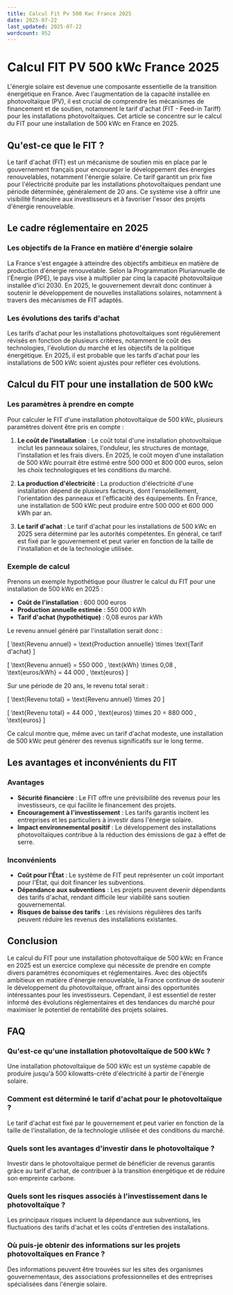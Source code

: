 ```yaml
---
title: Calcul Fit Pv 500 Kwc France 2025
date: 2025-07-22
last_updated: 2025-07-22
wordcount: 952
---
```


# Calcul FIT PV 500 kWc France 2025

L'énergie solaire est devenue une composante essentielle de la transition énergétique en France. Avec l'augmentation de la capacité installée en photovoltaïque (PV), il est crucial de comprendre les mécanismes de financement et de soutien, notamment le tarif d'achat (FIT - Feed-in Tariff) pour les installations photovoltaïques. Cet article se concentre sur le calcul du FIT pour une installation de 500 kWc en France en 2025.

## Qu'est-ce que le FIT ?

Le tarif d'achat (FIT) est un mécanisme de soutien mis en place par le gouvernement français pour encourager le développement des énergies renouvelables, notamment l'énergie solaire. Ce tarif garantit un prix fixe pour l'électricité produite par les installations photovoltaïques pendant une période déterminée, généralement de 20 ans. Ce système vise à offrir une visibilité financière aux investisseurs et à favoriser l'essor des projets d'énergie renouvelable.

## Le cadre réglementaire en 2025

### Les objectifs de la France en matière d'énergie solaire

La France s'est engagée à atteindre des objectifs ambitieux en matière de production d'énergie renouvelable. Selon la Programmation Pluriannuelle de l'Énergie (PPE), le pays vise à multiplier par cinq la capacité photovoltaïque installée d'ici 2030. En 2025, le gouvernement devrait donc continuer à soutenir le développement de nouvelles installations solaires, notamment à travers des mécanismes de FIT adaptés.

### Les évolutions des tarifs d'achat

Les tarifs d'achat pour les installations photovoltaïques sont régulièrement révisés en fonction de plusieurs critères, notamment le coût des technologies, l'évolution du marché et les objectifs de la politique énergétique. En 2025, il est probable que les tarifs d'achat pour les installations de 500 kWc soient ajustés pour refléter ces évolutions.

## Calcul du FIT pour une installation de 500 kWc

### Les paramètres à prendre en compte

Pour calculer le FIT d'une installation photovoltaïque de 500 kWc, plusieurs paramètres doivent être pris en compte :

1. **Le coût de l'installation** : Le coût total d'une installation photovoltaïque inclut les panneaux solaires, l'onduleur, les structures de montage, l'installation et les frais divers. En 2025, le coût moyen d'une installation de 500 kWc pourrait être estimé entre 500 000 et 800 000 euros, selon les choix technologiques et les conditions du marché.

2. **La production d'électricité** : La production d'électricité d'une installation dépend de plusieurs facteurs, dont l'ensoleillement, l'orientation des panneaux et l'efficacité des équipements. En France, une installation de 500 kWc peut produire entre 500 000 et 600 000 kWh par an.

3. **Le tarif d'achat** : Le tarif d'achat pour les installations de 500 kWc en 2025 sera déterminé par les autorités compétentes. En général, ce tarif est fixé par le gouvernement et peut varier en fonction de la taille de l'installation et de la technologie utilisée.

### Exemple de calcul

Prenons un exemple hypothétique pour illustrer le calcul du FIT pour une installation de 500 kWc en 2025 :

- **Coût de l'installation** : 600 000 euros
- **Production annuelle estimée** : 550 000 kWh
- **Tarif d'achat (hypothétique)** : 0,08 euros par kWh

Le revenu annuel généré par l'installation serait donc :

\[ \text{Revenu annuel} = \text{Production annuelle} \times \text{Tarif d'achat} \]

\[ \text{Revenu annuel} = 550 000 \, \text{kWh} \times 0,08 \, \text{euros/kWh} = 44 000 \, \text{euros} \]

Sur une période de 20 ans, le revenu total serait :

\[ \text{Revenu total} = \text{Revenu annuel} \times 20 \]

\[ \text{Revenu total} = 44 000 \, \text{euros} \times 20 = 880 000 \, \text{euros} \]

Ce calcul montre que, même avec un tarif d'achat modeste, une installation de 500 kWc peut générer des revenus significatifs sur le long terme.

## Les avantages et inconvénients du FIT

### Avantages

- **Sécurité financière** : Le FIT offre une prévisibilité des revenus pour les investisseurs, ce qui facilite le financement des projets.
- **Encouragement à l'investissement** : Les tarifs garantis incitent les entreprises et les particuliers à investir dans l'énergie solaire.
- **Impact environnemental positif** : Le développement des installations photovoltaïques contribue à la réduction des émissions de gaz à effet de serre.

### Inconvénients

- **Coût pour l'État** : Le système de FIT peut représenter un coût important pour l'État, qui doit financer les subventions.
- **Dépendance aux subventions** : Les projets peuvent devenir dépendants des tarifs d'achat, rendant difficile leur viabilité sans soutien gouvernemental.
- **Risques de baisse des tarifs** : Les révisions régulières des tarifs peuvent réduire les revenus des installations existantes.

## Conclusion

Le calcul du FIT pour une installation photovoltaïque de 500 kWc en France en 2025 est un exercice complexe qui nécessite de prendre en compte divers paramètres économiques et réglementaires. Avec des objectifs ambitieux en matière d'énergie renouvelable, la France continue de soutenir le développement du photovoltaïque, offrant ainsi des opportunités intéressantes pour les investisseurs. Cependant, il est essentiel de rester informé des évolutions réglementaires et des tendances du marché pour maximiser le potentiel de rentabilité des projets solaires.

## FAQ

### Qu'est-ce qu'une installation photovoltaïque de 500 kWc ?

Une installation photovoltaïque de 500 kWc est un système capable de produire jusqu'à 500 kilowatts-crête d'électricité à partir de l'énergie solaire.

### Comment est déterminé le tarif d'achat pour le photovoltaïque ?

Le tarif d'achat est fixé par le gouvernement et peut varier en fonction de la taille de l'installation, de la technologie utilisée et des conditions du marché.

### Quels sont les avantages d'investir dans le photovoltaïque ?

Investir dans le photovoltaïque permet de bénéficier de revenus garantis grâce au tarif d'achat, de contribuer à la transition énergétique et de réduire son empreinte carbone.

### Quels sont les risques associés à l'investissement dans le photovoltaïque ?

Les principaux risques incluent la dépendance aux subventions, les fluctuations des tarifs d'achat et les coûts d'entretien des installations.

### Où puis-je obtenir des informations sur les projets photovoltaïques en France ?

Des informations peuvent être trouvées sur les sites des organismes gouvernementaux, des associations professionnelles et des entreprises spécialisées dans l'énergie solaire.